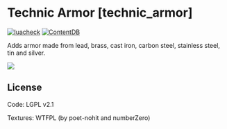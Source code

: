 # Technic Armor [technic_armor]

[![luacheck](https://github.com/mt-mods/technic_armor/workflows/luacheck/badge.svg)](https://github.com/mt-mods/technic_armor/actions)
[![ContentDB](https://content.minetest.net/packages/mt-mods/technic_armor/shields/downloads/)](https://content.minetest.net/packages/mt-mods/technic_armor/)

Adds armor made from lead, brass, cast iron, carbon steel, stainless steel, tin and silver.

![](screenshot.png?raw=true)

## License

Code: LGPL v2.1

Textures: WTFPL (by poet-nohit and numberZero)

